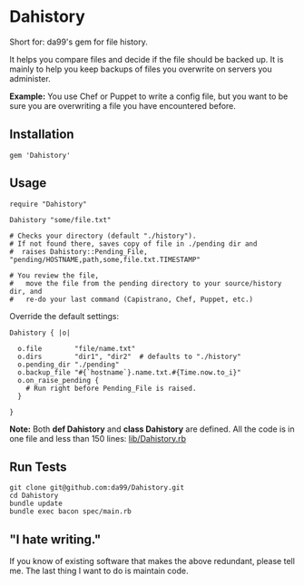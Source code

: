 
Dahistory
=========

Short for: da99's gem for file history.

It helps you compare files and decide if the file should be backed up.
It is mainly to help you keep backups of files you overwrite on servers you administer.

**Example:** You use Chef or Puppet to write a config file, but you want to be sure you
are overwriting a file you have encountered before.

Installation
------------

    gem 'Dahistory'

Usage
------

    require "Dahistory"

    Dahistory "some/file.txt" 
    
    # Checks your directory (default "./history").
    # If not found there, saves copy of file in ./pending dir and
    #  raises Dahistory::Pending_File, "pending/HOSTNAME,path,some,file.txt.TIMESTAMP"

    # You review the file,
    #   move the file from the pending directory to your source/history dir, and 
    #   re-do your last command (Capistrano, Chef, Puppet, etc.)

Override the default settings:

    Dahistory { |o|
    
      o.file        "file/name.txt"
      o.dirs        "dir1", "dir2"  # defaults to "./history"
      o.pending_dir "./pending"
      o.backup_file "#{`hostname`}.name.txt.#{Time.now.to_i}"
      o.on_raise_pending {
        # Run right before Pending_File is raised.
      }
      
    }

**Note:** 
Both **def Dahistory** and **class Dahistory** are defined. 
All the code is in one file and less than 150 lines: 
[lib/Dahistory.rb](https://github.com/da99/Dahistory/blob/master/lib/Dahistory.rb)

Run Tests
---------

    git clone git@github.com:da99/Dahistory.git
    cd Dahistory
    bundle update
    bundle exec bacon spec/main.rb

"I hate writing."
-----------------------------

If you know of existing software that makes the above redundant,
please tell me. The last thing I want to do is maintain code.

